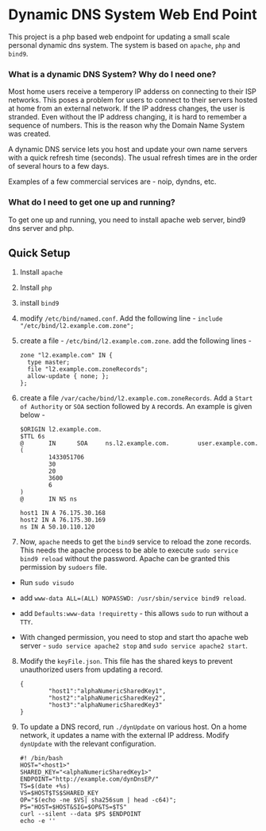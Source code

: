 Dynamic DNS System Web End Point
================================

This project is a php based web endpoint for updating a small scale personal dynamic dns system. The system is based on `apache`, `php` and `bind9`.

### What is a dynamic DNS System? Why do I need one?

Most home users receive a temperory IP adderss on connecting to their ISP networks. This poses a problem for users to connect to their servers hosted at home from an external network. If the IP address changes, the user is stranded. Even without the IP address changing, it is hard to remember a sequence of numbers. This is the reason why the Domain Name System was created.

A dynamic DNS service lets you host and update your own name servers with a quick refresh time (seconds). The usual refresh times are in the order of several hours to a few days.

Examples of a few commercial services are - noip, dyndns, etc.

### What do I need to get one up and running?

To get one up and running, you need to install apache web server, bind9 dns server and php.

## Quick Setup
1. Install `apache`
2. Install `php`
3. install `bind9`
4. modify `/etc/bind/named.conf`. Add the following line - `include "/etc/bind/l2.example.com.zone";`
5. create a file - `/etc/bind/l2.example.com.zone`. add the following lines -
    ```
    zone "l2.example.com" IN {
      type master;
      file "l2.example.com.zoneRecords";
      allow-update { none; };
    };
    ```

6. create a file `/var/cache/bind/l2.example.com.zoneRecords`. Add a `Start of Authority` or `SOA` section followed by `A` records. An example is given below -

    ```
    $ORIGIN l2.example.com.
    $TTL 6s
    @       IN      SOA     ns.l2.example.com.        user.example.com.(
            1433051706
            30
            20
            3600
            6
    )
    @       IN NS ns

    host1 IN A 76.175.30.168
    host2 IN A 76.175.30.169
    ns IN A 50.10.110.120
    ```

7. Now, `apache` needs to get  the `bind9` service to reload the zone records. This needs the apache process to be able to execute `sudo service bind9 reload` without the password. Apache can be granted this permission by `sudoers` file.

  * Run `sudo visudo`

  * add `www-data ALL=(ALL) NOPASSWD: /usr/sbin/service bind9 reload`.

  * add `Defaults:www-data !requiretty` - this allows `sudo` to run without a `TTY`.

  * With changed permission, you need to stop and start tho apache web server - `sudo service apache2 stop` and `sudo service apache2 start`.

8. Modify the `keyFile.json`. This file has the shared keys to prevent unauthorized users from updating a record.

    ```
    {
            "host1":"alphaNumericSharedKey1",
            "host2":"alphaNumericSharedKey2",
            "host3":"alphaNumericSharedKey3"
    }
    ```

9. To update a DNS record, run `./dynUpdate` on various host. On a home network, it updates a name with the external IP address. Modify `dynUpdate` with the relevant configuration.

    ```
    #! /bin/bash
    HOST="<host1>"
    SHARED_KEY="<alphaNumericSharedKey1>"
    ENDPOINT="http://example.com/dynDnsEP/"
    TS=$(date +%s)
    VS=$HOST$TS$SHARED_KEY
    OP="$(echo -ne $VS| sha256sum | head -c64)";
    PS="HOST=$HOST&SIG=$OP&TS=$TS"
    curl --silent --data $PS $ENDPOINT
    echo -e ''
    ```
